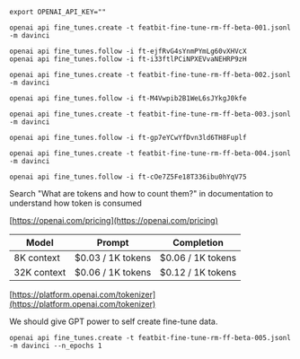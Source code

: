 
```shell
export OPENAI_API_KEY=""
```

```shell
openai api fine_tunes.create -t featbit-fine-tune-rm-ff-beta-001.jsonl -m davinci

openai api fine_tunes.follow -i ft-ejfRvG4sYnmPYmLg60vXHVcX
openai api fine_tunes.follow -i ft-i33ftlPCiNPXEVvaNEHRP9zH
```

```shell
openai api fine_tunes.create -t featbit-fine-tune-rm-ff-beta-002.jsonl -m davinci

openai api fine_tunes.follow -i ft-M4Vwpib2B1WeL6sJYkgJ0kfe
```

```shell
openai api fine_tunes.create -t featbit-fine-tune-rm-ff-beta-003.jsonl -m davinci

openai api fine_tunes.follow -i ft-gp7eYCwYfDvn3ld6TH8Fuplf
```

```shell
openai api fine_tunes.create -t featbit-fine-tune-rm-ff-beta-004.jsonl -m davinci

openai api fine_tunes.follow -i ft-cOe7Z5Fe18T336ibu0hYqV75
```

Search "What are tokens and how to count them?" in documentation to understand how token is consumed


[https://openai.com/pricing](https://openai.com/pricing)

| Model | Prompt | Completion |
| --- | --- | --- |
| 8K context | $0.03 / 1K tokens | $0.06 / 1K tokens |
| 32K context | $0.06 / 1K tokens | $0.12 / 1K tokens |


[https://platform.openai.com/tokenizer](https://platform.openai.com/tokenizer)


We should give GPT power to self create fine-tune data.


```shell
openai api fine_tunes.create -t featbit-fine-tune-rm-ff-beta-005.jsonl -m davinci --n_epochs 1

```